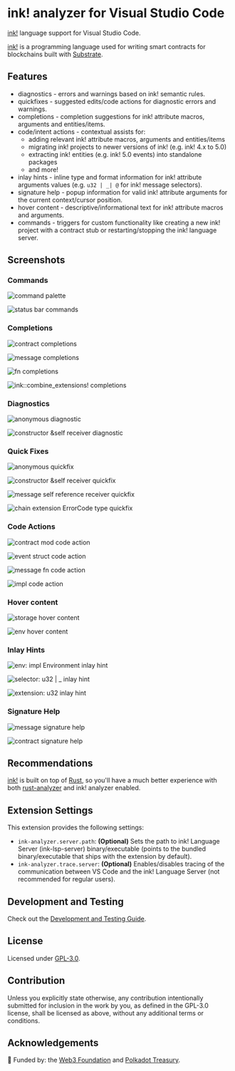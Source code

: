 # ink! analyzer for Visual Studio Code

[ink!] language support for Visual Studio Code.

[ink!] is a programming language used for writing smart contracts for blockchains built with
[Substrate][substrate].

[ink!]: https://use.ink/
[substrate]: https://substrate.io/

## Features

- diagnostics - errors and warnings based on ink! semantic rules.
- quickfixes - suggested edits/code actions for diagnostic errors and warnings.
- completions - completion suggestions for ink! attribute macros, arguments and entities/items.
- code/intent actions - contextual assists for:
  - adding relevant ink! attribute macros, arguments and entities/items
  - migrating ink! projects to newer versions of ink! (e.g. ink! 4.x to 5.0)
  - extracting ink! entities (e.g. ink! 5.0 events) into standalone packages
  - and more!
- inlay hints - inline type and format information for ink! attribute arguments values
  (e.g. `u32 | _| @` for ink! message selectors).
- signature help - popup information for valid ink! attribute arguments for the current context/cursor position.
- hover content - descriptive/informational text for ink! attribute macros and arguments.
- commands - triggers for custom functionality like creating a new ink! project with a contract stub or
  restarting/stopping the ink! language server.

## Screenshots

### Commands

![command palette](/images/screenshots/command-palette.png 'command palette')

![status bar commands](/images/screenshots/status-bar-item.png 'status bar commands')

### Completions

![contract completions](/images/screenshots/completion-2.png 'contract completions')

![message completions](/images/screenshots/completion.png 'message completions')

![`fn` completions](/images/screenshots/completion-8.png '`fn` completions')

![`ink::combine_extensions!` completions](/images/screenshots/completion-9.png '`ink::combine_extensions!` completions')

### Diagnostics

![`anonymous` diagnostic](/images/screenshots/diagnostic-5.png '`anonymous` diagnostic')

![constructor `&self` receiver diagnostic](/images/screenshots/diagnostic.png 'constructor `&self` receiver diagnostic')

### Quick Fixes

![`anonymous` quickfix](/images/screenshots/quickfix.png '`anonymous` quickfix')

![constructor `&self` receiver quickfix](/images/screenshots/quickfix-2.png 'constructor `&self` receiver quickfix')

![message self reference receiver quickfix](/images/screenshots/quickfix-4.png 'message self reference receiver quickfix')

![chain extension `ErrorCode` type quickfix](/images/screenshots/quickfix-5.png 'chain extension `ErrorCode` type quickfix')

### Code Actions

![contract `mod` code action](/images/screenshots/code-action-8.png 'contract `mod` code action')

![event `struct` code action](/images/screenshots/code-action-7.png 'event `struct` code action')

![message `fn` code action](/images/screenshots/code-action-2.png 'message `fn` code action')

![`impl` code action](/images/screenshots/code-action-3.png '`impl` code action')

### Hover content

![`storage` hover content](/images/screenshots/hover.png '`storage` hover content')

![`env` hover content](/images/screenshots/hover-2.png '`env` hover content')

### Inlay Hints

![`env: impl Environment` inlay hint](/images/screenshots/inlay-hint.png '`env: impl Environment` inlay hint')

![`selector: u32 | _` inlay hint](/images/screenshots/inlay-hint-2.png '`selector: u32 | _` inlay hint')

![`extension: u32` inlay hint](/images/screenshots/inlay-hint-3.png '`extension: u32` inlay hint')

### Signature Help

![`message` signature help](/images/screenshots/signature-help-3.png '`message` signature help')

![`contract` signature help](/images/screenshots/signature-help-2.png '`contract` signature help')

## Recommendations

[ink!] is built on top of [Rust], so you'll have a much better experience
with both [rust-analyzer] and ink! analyzer enabled.

[Rust]: https://www.rust-lang.org/
[rust-analyzer]: https://marketplace.visualstudio.com/items?itemName=rust-lang.rust-analyzer

## Extension Settings

This extension provides the following settings:

- `ink-analyzer.server.path`: **(Optional)** Sets the path to ink! Language Server (ink-lsp-server) binary/executable
  (points to the bundled binary/executable that ships with the extension by default).
- `ink-analyzer.trace.server`: **(Optional)** Enables/disables tracing of the communication between VS Code and
  the ink! Language Server (not recommended for regular users).

## Development and Testing

Check out the [Development and Testing Guide](/DEVELOPMENT.md).

## License

Licensed under [GPL-3.0](/LICENSE).

## Contribution

Unless you explicitly state otherwise, any contribution intentionally submitted for inclusion in the work by you,
as defined in the GPL-3.0 license, shall be licensed as above, without any additional terms or conditions.

## Acknowledgements

🌱 Funded by: the [Web3 Foundation][W3F] and [Polkadot Treasury][Treasury].

[W3F]: https://web3.foundation/
[Treasury]: https://polkadot.network/ecosystem/treasury/
